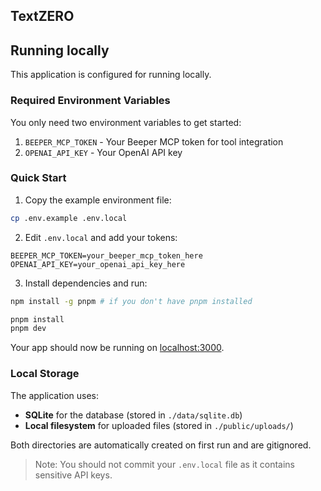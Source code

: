 ## TextZERO

## Running locally

This application is configured for running locally.

### Required Environment Variables

You only need two environment variables to get started:

1. `BEEPER_MCP_TOKEN` - Your Beeper MCP token for tool integration
2. `OPENAI_API_KEY` - Your OpenAI API key

### Quick Start

1. Copy the example environment file:

```bash
cp .env.example .env.local
```

2. Edit `.env.local` and add your tokens:

```
BEEPER_MCP_TOKEN=your_beeper_mcp_token_here
OPENAI_API_KEY=your_openai_api_key_here
```

3. Install dependencies and run:

```bash
npm install -g pnpm # if you don't have pnpm installed

pnpm install
pnpm dev
```

Your app should now be running on [localhost:3000](http://localhost:3000).

### Local Storage

The application uses:

- **SQLite** for the database (stored in `./data/sqlite.db`)
- **Local filesystem** for uploaded files (stored in `./public/uploads/`)

Both directories are automatically created on first run and are gitignored.

> Note: You should not commit your `.env.local` file as it contains sensitive API keys.
